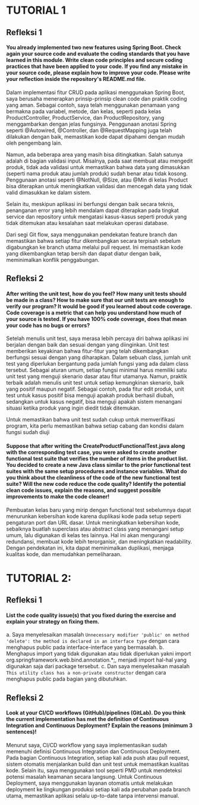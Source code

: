 # TUTORIAL 1
## Refleksi 1
#### You already implemented two new features using Spring Boot. Check again your source code and evaluate the coding standards that you have learned in this module. Write clean code principles and secure coding practices that have been applied to your code.  If you find any mistake in your source code, please explain how to improve your code. Please write your reflection inside the repository's README.md file.

Dalam implementasi fitur CRUD pada aplikasi menggunakan Spring Boot, saya berusaha menerapkan prinsip-prinsip clean code dan praktik coding yang aman. Sebagai contoh, saya telah menggunakan penamaan yang bermakna pada variabel, metode, dan kelas, seperti pada kelas ProductController, ProductService, dan ProductRepository, yang menggambarkan dengan jelas fungsinya. Penggunaan anotasi Spring seperti @Autowired, @Controller, dan @RequestMapping juga telah dilakukan dengan baik, memastikan kode dapat dipahami dengan mudah oleh pengembang lain.

Namun, ada beberapa area yang masih bisa ditingkatkan. Salah satunya adalah di bagian validasi input. Misalnya, pada saat membuat atau mengedit produk, tidak ada validasi untuk memastikan bahwa data yang dimasukkan (seperti nama produk atau jumlah produk) sudah benar atau tidak kosong. Penggunaan anotasi seperti @NotNull, @Size, atau @Min di kelas Product bisa diterapkan untuk meningkatkan validasi dan mencegah data yang tidak valid dimasukkan ke dalam sistem.

Selain itu, meskipun aplikasi ini berfungsi dengan baik secara teknis, penanganan error yang lebih mendalam dapat diterapkan pada tingkat service dan repository untuk mengatasi kasus-kasus seperti produk yang tidak ditemukan atau kesalahan saat melakukan operasi database.

Dari segi Git flow, saya menggunakan pendekatan feature branch dan memastikan bahwa setiap fitur dikembangkan secara terpisah sebelum digabungkan ke branch utama melalui pull request. Ini memastikan kode yang dikembangkan tetap bersih dan dapat diatur dengan baik, meminimalkan konflik penggabungan.

## Refleksi 2
#### After writing the unit test, how do you feel? How many unit tests should be made in a class? How to make sure that our unit tests are enough to verify our program? It would be good if you learned about code coverage. Code coverage is a metric that can help you understand how much of your source is tested. If you have 100% code coverage, does that mean your code has no bugs or errors? 
Setelah menulis unit test, saya merasa lebih percaya diri bahwa aplikasi ini berjalan dengan baik dan sesuai dengan yang diinginkan. Unit test memberikan keyakinan bahwa fitur-fitur yang telah dikembangkan berfungsi sesuai dengan yang diharapkan. Dalam sebuah class, jumlah unit test yang diperlukan bergantung pada jumlah fungsi yang ada dalam class tersebut. Sebagai aturan umum, setiap fungsi minimal harus memiliki satu unit test yang menguji skenario dasar atau fitur utamanya. Namun, praktik terbaik adalah menulis unit test untuk setiap kemungkinan skenario, baik yang positif maupun negatif. Sebagai contoh, pada fitur edit produk, unit test untuk kasus positif bisa menguji apakah produk berhasil diubah, sedangkan untuk kasus negatif, bisa menguji apakah sistem menangani situasi ketika produk yang ingin diedit tidak ditemukan.

Untuk memastikan bahwa unit test sudah cukup untuk memverifikasi program, kita perlu memastikan bahwa setiap cabang dan kondisi dalam fungsi sudah diuji

#### Suppose that after writing the CreateProductFunctionalTest.java along with the corresponding test case, you were asked to create another functional test suite that verifies the number of items in the product list. You decided to create a new Java class similar to the prior functional test suites with the same setup procedures and instance variables. What do you think about the cleanliness of the code of the new functional test suite? Will the new code reduce the code quality? Identify the potential clean code issues, explain the reasons, and suggest possible improvements to make the code cleaner!

Pembuatan kelas baru yang mirip dengan functional test sebelumnya dapat menurunkan kebersihan kode karena duplikasi kode pada setup seperti pengaturan port dan URL dasar. Untuk meningkatkan kebersihan kode, sebaiknya buatlah superclass atau abstract class yang menangani setup umum, lalu digunakan di kelas tes lainnya. Hal ini akan mengurangi redundansi, membuat kode lebih terorganisir, dan meningkatkan readability. Dengan pendekatan ini, kita dapat meminimalkan duplikasi, menjaga kualitas kode, dan memudahkan pemeliharaan.

# TUTORIAL 2:
## Refleksi 1
#### List the code quality issue(s) that you fixed during the exercise and explain your strategy on fixing them.
a. Saya menyelesaikan masalah `Unnecessary modifier 'public' on method 'delete': the method is declared in an interface type` dengan cara menghapus public pada interface-interface yang bermasalah.
b. Menghapus import yang tidak digunakan atau tidak diperlukan yakni import org.springframework.web.bind.annotation.*;, menjadi import hal-hal yang digunakan saja dari package tersebut.
c. Dan saya menyelesaikan masalah `This utility class has a non-private constructor` dengan cara menghapus public pada bagian yang dibutuhkan.


## Refleksi 2
#### Look at your CI/CD workflows (GitHub)/pipelines (GitLab). Do you think the current implementation has met the definition of Continuous Integration and Continuous Deployment? Explain the reasons (minimum 3 sentences)!
Menurut saya, CI/CD workflow yang saya implementasikan sudah memenuhi definisi Continuous Integration dan Continuous Deployment. Pada bagian Continuous Integration, setiap kali ada push atau pull request, sistem otomatis menjalankan build dan unit test untuk memastikan kualitas kode. Selain itu, saya menggunakan tool seperti PMD untuk mendeteksi potensi masalah keamanan secara langsung. Untuk Continuous Deployment, saya menggunakan layanan otomatis untuk melakukan deployment ke lingkungan produksi setiap kali ada perubahan pada branch utama, memastikan aplikasi selalu up-to-date tanpa intervensi manual.
